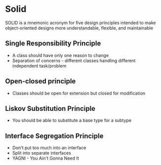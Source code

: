 # Solid
SOLID is a mnemonic acronym for five design principles intended to make object-oriented designs more understandable, flexible, and maintainable

## Single Responsibility Principle
* A class should have only one reason to change
* Separation of concerns  - different classes handling different independent task/problem

## Open-closed principle
* Classes should be open for extension but closed for modification
  
## Liskov Substitution Principle
*  You should be able to substitute a base type for a subtype
  
  ## Interface Segregation Principle
* Don't put too much into an interface
* Split into separate interfaces
* YAGNI - You Ain't Gonna Need It
  